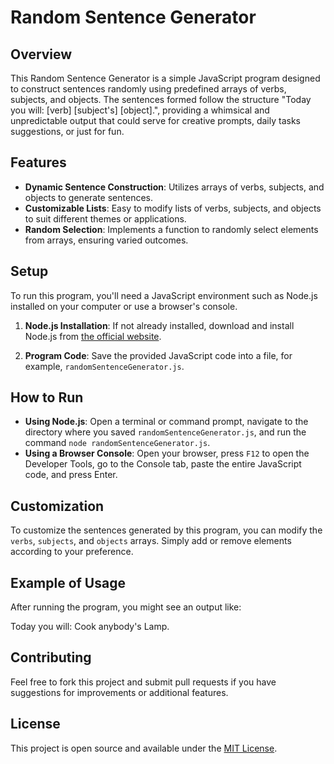 # Random Sentence Generator

## Overview
This Random Sentence Generator is a simple JavaScript program designed to construct sentences randomly using predefined arrays of verbs, subjects, and objects. The sentences formed follow the structure "Today you will: [verb] [subject's] [object].", providing a whimsical and unpredictable output that could serve for creative prompts, daily tasks suggestions, or just for fun.

## Features
- **Dynamic Sentence Construction**: Utilizes arrays of verbs, subjects, and objects to generate sentences.
- **Customizable Lists**: Easy to modify lists of verbs, subjects, and objects to suit different themes or applications.
- **Random Selection**: Implements a function to randomly select elements from arrays, ensuring varied outcomes.

## Setup
To run this program, you'll need a JavaScript environment such as Node.js installed on your computer or use a browser's console.

1. **Node.js Installation**: If not already installed, download and install Node.js from [the official website](https://nodejs.org/).

2. **Program Code**: Save the provided JavaScript code into a file, for example, `randomSentenceGenerator.js`.

## How to Run
- **Using Node.js**: Open a terminal or command prompt, navigate to the directory where you saved `randomSentenceGenerator.js`, and run the command `node randomSentenceGenerator.js`.
- **Using a Browser Console**: Open your browser, press `F12` to open the Developer Tools, go to the Console tab, paste the entire JavaScript code, and press Enter.

## Customization
To customize the sentences generated by this program, you can modify the `verbs`, `subjects`, and `objects` arrays. Simply add or remove elements according to your preference.

## Example of Usage
After running the program, you might see an output like: 

Today you will: Cook anybody's Lamp.

## Contributing
Feel free to fork this project and submit pull requests if you have suggestions for improvements or additional features.

## License
This project is open source and available under the [MIT License](LICENSE.md).